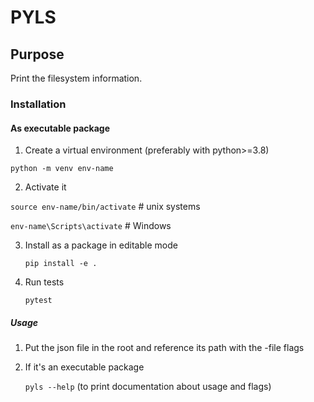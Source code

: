 # PYLS

## Purpose

Print the filesystem information.

### Installation

#### As executable package

1. Create a virtual environment (preferably with python>=3.8)

  ```python -m venv env-name```

2. Activate it

  ```source env-name/bin/activate``` # unix systems

  ```env-name\Scripts\activate``` # Windows

3. Install as a package in editable mode

   ```pip install -e .```

4. Run tests
 
   ```pytest```



##### Usage

1. Put the json file in the root and reference its path with the -file flags

2. If it's an executable package


    ```pyls --help``` (to print documentation about usage and flags)



